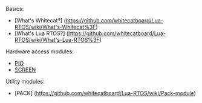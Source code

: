 Basics:
* [What's Whitecat?] (https://github.com/whitecatboard/Lua-RTOS/wiki/What's-Whitecat%3F)
* [What's Lua RTOS?] (https://github.com/whitecatboard/Lua-RTOS/wiki/What's-Lua-RTOS%3F)

Hardware access modules:
* [PIO](https://github.com/whitecatboard/Lua-RTOS/wiki/PIO-Module)
* [SCREEN](https://github.com/whitecatboard/Lua-RTOS/wiki/SCREEN-Module)

Utility modules:
* [PACK] (https://github.com/whitecatboard/Lua-RTOS/wiki/Pack-module)